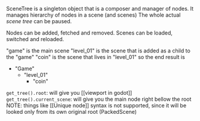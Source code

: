 SceneTree is a singleton object that is a composer and manager of nodes. It manages hierarchy of nodes in a scene (and scenes)
The whole actual *scene tree* can be paused. 

Nodes can be added, fetched and removed. 
Scenes can be loaded, switched and reloaded.

"game" is the main scene
"level_01" is the scene that is added as a child to the "game"
"coin" is the scene that lives in "level_01"
so the end result is
- "Game"
	- "level_01"
		- "coin"

`get_tree().root`: will give you [[viewport in godot]]
`get_tree().current_scene`: will give you the main node right bellow the root
NOTE: things like [[Unique node]] syntax is not supported, since it will be looked only from its own original root (PackedScene)